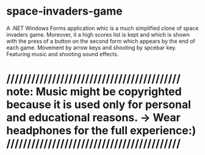# space-invaders-game

A .NET Windows Forms application whic is a much simplified clone of space invaders game. Moreover, it a high scores list is kept and which is shown with the press of a button on the second form which appears by the end of each game.
Movement by arrow keys and shooting by spcebar key.
Featuring music and shooting sound effects.


//////////////////////////////////////////
note: Music might be copyrighted because it is used only for personal and educational reasons.
-> Wear headphones for the full experience:)
//////////////////////////////////////////
=============================
